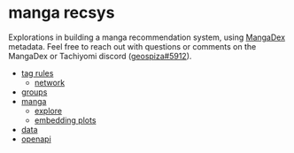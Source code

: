 # manga recsys

Explorations in building a manga recommendation system, using [MangaDex](https://mangadex.org/) metadata.
Feel free to reach out with questions or comments on the MangaDex or Tachiyomi discord ([geospiza#5912](https://geospiza.me/)).

- [tag rules](./tag-rules)
  - [network](./tag-rules/network)
- [groups](./groups)
- [manga](./manga)
  - [explore](./manga/explore)
  - [embedding plots](./manga/embedding-plots)
- [data](./data)
- [openapi](./openapi)
